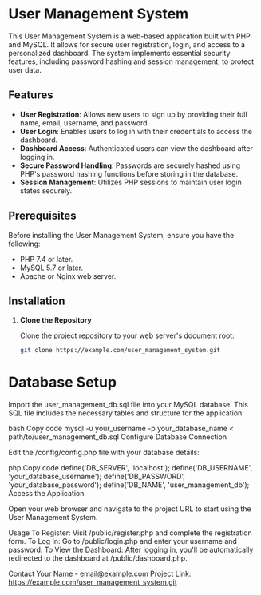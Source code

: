 # User Management System

This User Management System is a web-based application built with PHP and MySQL. It allows for secure user registration, login, and access to a personalized dashboard. The system implements essential security features, including password hashing and session management, to protect user data.

## Features

- **User Registration**: Allows new users to sign up by providing their full name, email, username, and password.
- **User Login**: Enables users to log in with their credentials to access the dashboard.
- **Dashboard Access**: Authenticated users can view the dashboard after logging in.
- **Secure Password Handling**: Passwords are securely hashed using PHP's password hashing functions before storing in the database.
- **Session Management**: Utilizes PHP sessions to maintain user login states securely.

## Prerequisites

Before installing the User Management System, ensure you have the following:

- PHP 7.4 or later.
- MySQL 5.7 or later.
- Apache or Nginx web server.

## Installation

1. **Clone the Repository**

   Clone the project repository to your web server's document root:

   ```bash
   git clone https://example.com/user_management_system.git

# Database Setup

Import the user_management_db.sql file into your MySQL database. This SQL file includes the necessary tables and structure for the application:

bash
Copy code
mysql -u your_username -p your_database_name < path/to/user_management_db.sql
Configure Database Connection

Edit the /config/config.php file with your database details:

php
Copy code
define('DB_SERVER', 'localhost');
define('DB_USERNAME', 'your_database_username');
define('DB_PASSWORD', 'your_database_password');
define('DB_NAME', 'user_management_db');
Access the Application

Open your web browser and navigate to the project URL to start using the User Management System.

Usage
To Register: Visit /public/register.php and complete the registration form.
To Log In: Go to /public/login.php and enter your username and password.
To View the Dashboard: After logging in, you'll be automatically redirected to the dashboard at /public/dashboard.php.

Contact
Your Name - email@example.com
Project Link: https://example.com/user_management_system.git